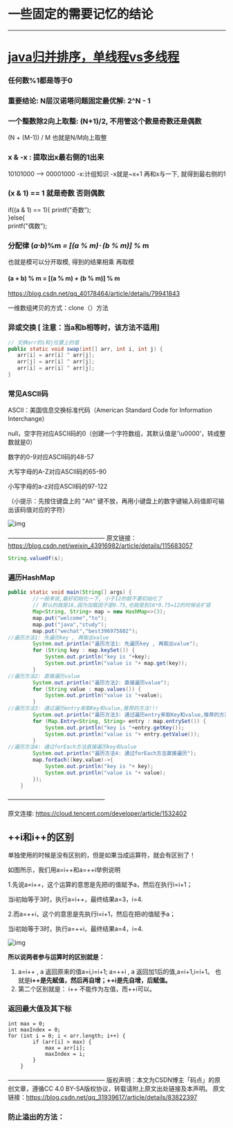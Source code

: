 # 一些固定的需要记忆的结论

---
# [java归并排序，单线程vs多线程](https://www.cnblogs.com/bobsha/p/5698106.html)


### 任何数%1都是等于0  

### 重要结论: N层汉诺塔问题固定最优解: 2^N - 1   

### 一个整数除2向上取整: (N+1)/2, 不用管这个数是奇数还是偶数   
(N + (M-1)) / M 也就是N/M向上取整


### x & -x : 提取出x最右侧的1出来
10101000 --> 00001000
-x:计组知识 -x就是~x+1
再和x与一下, 就得到最右侧的1

### (x & 1) == 1 就是奇数 否则偶数  
if((a & 1) == 1){
printf("奇数");  
}else{    
printf("偶数");



### 分配律 (*a*⋅*b*)%m *= [(*a % m*)⋅ (*b *%* m*)] %* m

也就是模可以分开取模, 得到的结果相乘 再取模

#### (a + b) % m = [(a % m) + (b % m)] % m







https://blog.csdn.net/qq_40178464/article/details/79941843

一维数组拷贝的方式：clone（）方法



### 异或交换 [ 注意：当a和b相等时，该方法不适用]

```java
// 交换arr的i和j位置上的值
public static void swap(int[] arr, int i, int j) {
   arr[i] = arr[i] ^ arr[j];
   arr[j] = arr[i] ^ arr[j];
   arr[i] = arr[i] ^ arr[j];
}
```



### 常见ASCII码

ASCII：美国信息交换标准代码（American Standard Code for Information Interchange）

null，空字符对应ASCII码的0（创建一个字符数组，其默认值是'\u0000'，转成整数就是0）

数字的0-9对应ASCII码的48-57

大写字母的A-Z对应ASCII码的65-90

小写字母的a-z对应ASCII码的97-122

（小提示：先按住键盘上的 "Alt" 键不放，再用小键盘上的数字键输入码值即可输出该码值对应的字符）

![img](https://s2.loli.net/2021/12/10/b4fcYwJMnVDNlBP.jpg)

————————————————
原文链接：https://blog.csdn.net/weixin_43916982/article/details/115683057





```java
String.valueOf(s);
```



### 遍历HashMap

```java
public static void main(String[] args) {
        //一般来说,最好初始化一下, 小于12的就不要初始化了
        // 默认的就是16,因为加载因子是0.75,也就是到16*0.75=12的时候会扩容
        Map<String, String> map = new HashMap<>(3);
        map.put("welcome","to");
        map.put("java","study");
        map.put("wechat","best396975802");
//遍历方法1: 先遍历key , 再取出value
        System.out.println("遍历方法1: 先遍历key , 再取出value");
        for (String key : map.keySet()) {
            System.out.println("key is "+key);
            System.out.println("value is "+ map.get(key));
        }
//遍历方法2: 直接遍历value
        System.out.println("遍历方法2: 直接遍历value");
        for (String value : map.values()) {
            System.out.println("value is "+value);
        }
//遍历方法3: 通过遍历entry来取Key和value,推荐的方法!!!
        System.out.println("遍历方法3: 通过遍历entry来取Key和value,推荐的方法!!!");
        for (Map.Entry<String, String> entry : map.entrySet()) {
            System.out.println("key is "+entry.getKey());
            System.out.println("value is "+ entry.getValue());
        }
//遍历方法4: 通过forEach方法直接遍历key和value
        System.out.println("遍历方法4: 通过forEach方法直接遍历");
        map.forEach((key,value)->{
            System.out.println("key is "+ key);
            System.out.println("value is "+ value);
        });
    }
```

————————————————

原文连接: https://cloud.tencent.com/developer/article/1532402







## ++i和i++的区别

单独使用的时候是没有区别的，但是如果当成运算符，就会有区别了！

如图所示，我们用a=i++和a=++i举例说明

1.先说a=i++，这个运算的意思是先把i的值赋予a，然后在执行i=i+1；

当i初始等于3时，执行a=i++，最终结果a=3，i=4.

2.而a=++i，这个的意思是先执行i=i+1，然后在把i的值赋予a；

当i初始等于3时，执行a=++i，最终结果a=4，i=4.

![img](https://pic3.zhimg.com/80/v2-5a60b1f6b10c18fb3445d98ff17d97f6_720w.jpg)

**所以说两者参与运算时的区别就是：**

1. a=i++ , a 返回原来的值a=i,i=i+1;
   a=++i , a 返回加1后的值,a=i+1,i=i+1。
   也就是**i++是先赋值，然后再自增；++i是先自增，后赋值。**
2. 第二个区别就是： i++ 不能作为左值，而++i可以。



### 返回最大值及其下标

	int max = 0;
	int maxIndex = 0;
	for (int i = 0; i < arr.length; i++) {
			if (arr[i] > max) {
				max = arr[i];
				maxIndex = i;
			}
		}
————————————————
版权声明：本文为CSDN博主「码点」的原创文章，遵循CC 4.0 BY-SA版权协议，转载请附上原文出处链接及本声明。
原文链接：https://blog.csdn.net/qq_31939617/article/details/83822397


### 防止溢出的方法：

